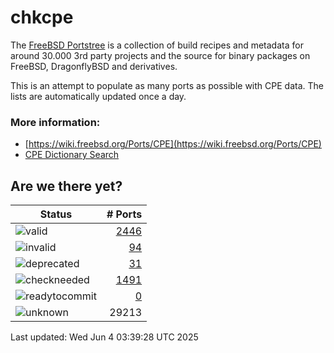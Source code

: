 # chkcpe

The [FreeBSD Portstree](https://cgit.freebsd.org/ports) is a collection of build recipes
and metadata for around 30.000 3rd party projects and the source for binary packages on
FreeBSD, DragonflyBSD and derivatives.

This is an attempt to populate as many ports as possible with CPE data. The lists are
automatically updated once a day.

### More information:
* [https://wiki.freebsd.org/Ports/CPE](https://wiki.freebsd.org/Ports/CPE)
* [CPE Dictionary Search](http://web.nvd.nist.gov/view/cpe/search)


## Are we there yet?

| Status                                                              | # Ports                                                                |
| --------------------------------------------------------------------| ---------------------------------------------------------------------: |
| ![valid](https://img.shields.io/badge/valid-brightgreen)            | [2446](https://github.com/decke/chkcpe/wiki/valid)                 |
| ![invalid](https://img.shields.io/badge/invalid-red)                | [94](https://github.com/decke/chkcpe/wiki/invalid)             |
| ![deprecated](https://img.shields.io/badge/deprecated-red)          | [31](https://github.com/decke/chkcpe/wiki/deprecated)       |
| ![checkneeded](https://img.shields.io/badge/checkneeded-orange)     | [1491](https://github.com/decke/chkcpe/wiki/checkneeded)     |
| ![readytocommit](https://img.shields.io/badge/readytocommit-orange) | [0](https://github.com/decke/chkcpe/wiki/readytocommit) |
| ![unknown](https://img.shields.io/badge/unknown-grey)               | 29213 | |

Last updated: Wed Jun  4 03:39:28 UTC 2025
